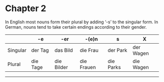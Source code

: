 # Chapter 2

In English most nouns form their plural by adding ‘-s’ to the singular form.
In German, nouns tend to take certain endings according to their gender.

|            | -e      |  -er       | -(e)n       |  s        |  X         |
|------------|---------|------------|-------------|-----------|------------|
| Singular   | der Tag |  das Bild  | die Frau    |  der Park | der Wagen  |
| Plural     | die Tage|  die Bilder| die Frauen  |  die Parks| die Wagen  |

---
